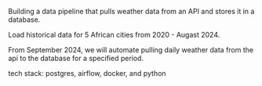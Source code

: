 Building a data pipeline that pulls weather data from an API and stores it in a database.

Load historical data for 5 African cities from 2020 - Augast 2024.

From September 2024, we will automate pulling daily weather data from the api to the database for a specified period.

tech stack: postgres, airflow, docker, and python
